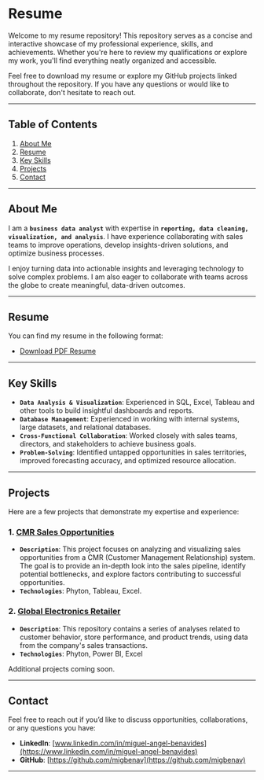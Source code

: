 # Resume
Welcome to my resume repository! This repository serves as a concise and interactive showcase of my professional experience, skills, and achievements. Whether you're here to review my qualifications or explore my work, you'll find everything neatly organized and accessible.

Feel free to download my resume or explore my GitHub projects linked throughout the repository. If you have any questions or would like to collaborate, don't hesitate to reach out.

---

## Table of Contents
1. [About Me](#about-me)
2. [Resume](#resume)
3. [Key Skills](#key-skills)
4. [Projects](#projects)
5. [Contact](#contact)

---

## About Me

I am a **`business data analyst`** with expertise in **`reporting, data cleaning, visualization, and analysis`**. I have experience collaborating with sales teams to improve operations, develop insights-driven solutions, and optimize business processes.  

I enjoy turning data into actionable insights and leveraging technology to solve complex problems. I am also eager to collaborate with teams across the globe to create meaningful, data-driven outcomes.

---

## Resume

You can find my resume in the following format:  

- [Download PDF Resume](https://github.com/migbenav/resume/blob/main/Miguel%20Benavides%20-%20Resume.pdf)  

---

## Key Skills

- **`Data Analysis & Visualization`**: Experienced in SQL, Excel, Tableau and other tools to build insightful dashboards and reports.  
- **`Database Management`**: Experienced in working with internal systems, large datasets, and relational databases.  
- **`Cross-Functional Collaboration`**: Worked closely with sales teams, directors, and stakeholders to achieve business goals.  
- **`Problem-Solving`**: Identified untapped opportunities in sales territories, improved forecasting accuracy, and optimized resource allocation.  

---

## Projects

Here are a few projects that demonstrate my expertise and experience:  

### 1. **[CMR Sales Opportunities](https://github.com/migbenav/CMR-Sales-Opportunity)**
- **`Description`**: This project focuses on analyzing and visualizing sales opportunities from a CMR (Customer Management Relationship) system. The goal is to provide an in-depth look into the sales pipeline, identify potential bottlenecks, and explore factors contributing to successful opportunities.
- **`Technologies`**: Phyton, Tableau, Excel.

### 2. **[Global Electronics Retailer](https://github.com/migbenav/Global-Electronics-Retailer)**
- **`Description`**: This repository contains a series of analyses related to customer behavior, store performance, and product trends, using data from the company's sales transactions.
- **`Technologies`**: Phyton, Power BI, Excel

Additional projects coming soon.

---

## Contact

Feel free to reach out if you’d like to discuss opportunities, collaborations, or any questions you have:  

- **LinkedIn**: [www.linkedin.com/in/miguel-angel-benavides](https://www.linkedin.com/in/miguel-angel-benavides) 
- **GitHub**: [https://github.com/migbenav](https://github.com/migbenav)

---
